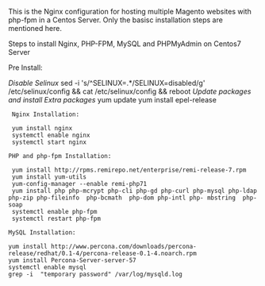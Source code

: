 This is the Nginx configuration for hosting multiple Magento websites with php-fpm in a Centos Server. Only the basisc installation steps are mentioned here.

Steps to install Nginx, PHP-FPM, MySQL and PHPMyAdmin on Centos7 Server

Pre Install:

 *Disable Selinux*
 sed -i 's/^SELINUX=.*/SELINUX=disabled/g' /etc/selinux/config && cat /etc/selinux/config && reboot
 *Update packages and install Extra packages*
 yum update
 yum install epel-release

`````````````````````````````````````````````````````````````````````````````````````````````````````````````
 Nginx Installation:

 yum install nginx
 systemctl enable nginx
 systemctl start nginx
`````````````````````````````````````````````````````````````````````````````````````````````````````````````
`````````````````````````````````````````````````````````````````````````````````````````````````````````````
PHP and php-fpm Installation:

 yum install http://rpms.remirepo.net/enterprise/remi-release-7.rpm
 yum install yum-utils
 yum-config-manager --enable remi-php71
 yum install php php-mcrypt php-cli php-gd php-curl php-mysql php-ldap php-zip php-fileinfo  php-bcmath  php-dom php-intl php- mbstring  php-soap
 systemctl enable php-fpm
 systemctl restart php-fpm
`````````````````````````````````````````````````````````````````````````````````````````````````````````````
`````````````````````````````````````````````````````````````````````````````````````````````````````````````
MySQL Installation:

yum install http://www.percona.com/downloads/percona-release/redhat/0.1-4/percona-release-0.1-4.noarch.rpm
yum install Percona-Server-server-57
systemctl enable mysql
grep -i  "temporary password" /var/log/mysqld.log

`````````````````````````````````````````````````````````````````````````````````````````````````````````````
